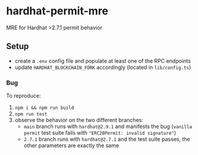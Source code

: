 # hardhat-permit-mre

MRE for Hardhat >2.7.1 permit behavior

## Setup

-   create a `.env` config file and populate at least one of the RPC endpoints
-   update `HARDHAT_BLOCKCHAIN_FORK` accordingly (located in `lib/config.ts`)

### Bug

To reproduce:
1. `npm i && npm run build`
2. `npm run test`
3. observe the behavior on the two different branches:
    - `main` branch runs with `hardhat@2.9.1` and manifests the bug (`vanilla permit` test suite fails with `"ERC20Permit: invalid signature"`)
    - `2.7.1` branch runs with `hardhat@2.7.1` and the test suite passes, the other parameters are exactly the same

